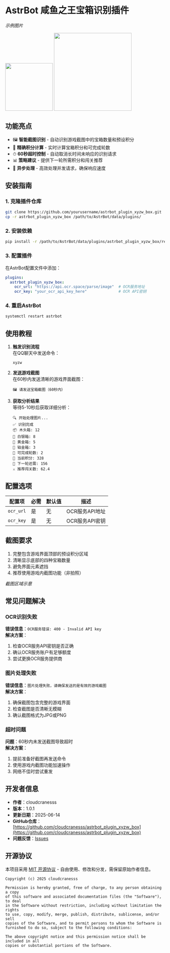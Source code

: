# AstrBot 咸鱼之王宝箱识别插件

 *示例图片*

<img src="https://upyun.alanmaster.top//picgo202506142142270.png" width="150">
<img src="https://upyun.alanmaster.top//picgo202506142143282.png" width="245">

## 功能亮点

- 🖼 **智能截图识别** - 自动识别游戏截图中的宝箱数量和预设积分
- 🧮 **精确积分计算** - 实时计算宝箱积分和可完成轮数
- ⏱ **60秒超时控制** - 自动取消长时间未响应的识别请求
- 📊 **策略建议** - 提供下一轮所需积分和闯关推荐
- 🔄 **异步处理** - 高效处理并发请求，确保响应速度

## 安装指南

### 1. 克隆插件仓库
```bash
git clone https://github.com/yourusername/astrbot_plugin_xyzw_box.git
cp -r astrbot_plugin_xyzw_box /path/to/AstrBot/data/plugins/
```

### 2. 安装依赖
```bash
pip install -r /path/to/AstrBot/data/plugins/astrbot_plugin_xyzw_box/requirements.txt
```

### 3. 配置插件
在AstrBot配置文件中添加：
```yaml
plugins:
  astrbot_plugin_xyzw_box:
    ocr_url: "https://api.ocr.space/parse/image"  # OCR服务地址
    ocr_key: "your_ocr_api_key_here"              # OCR API密钥
```

### 4. 重启AstrBot
```bash
systemctl restart astrbot
```

## 使用教程

1. **触发识别流程**  
   在QQ聊天中发送命令：
   ```
   xyzw
   ```
   
2. **发送游戏截图**  
   在60秒内发送清晰的游戏界面截图：
   ```
   🖼️ 请发送宝箱截图（60秒内）
   ```

3. **获取分析结果**  
   等待5-10秒后获取详细分析：
   ```
   🔍 开始处理图片...
   ✅ 识别完成
   📦 木头箱: 12
   🥈 白银箱: 8
   🥇 黄金箱: 5
   💎 铂金箱: 3
   🔄 可完成轮数: 2
   🎯 当前积分: 328
   🚧 下一轮还需: 156
   ⚔️ 推荐闯关数: 62.4
   ```

## 配置选项

| 配置项     | 必需 | 默认值                             | 描述                     |
|------------|------|------------------------------------|--------------------------|
| `ocr_url`  | 是   | 无                                 | OCR服务API地址           |
| `ocr_key`  | 是   | 无                                 | OCR服务API密钥           |

## 截图要求

1. 完整包含游戏界面顶部的预设积分区域
2. 清晰显示底部的四种宝箱数量
3. 避免界面元素遮挡
4. 推荐使用游戏内截图功能（非拍照）

 *截图区域示意*

## 常见问题解决

### OCR识别失败
**错误信息**：`OCR服务错误: 400 - Invalid API key`  
**解决方案**：
1. 检查OCR服务API密钥是否正确
2. 确认OCR服务账户有足够额度
3. 尝试更换OCR服务提供商

### 图片处理失败
**错误信息**：`图片处理失败，请确保发送的是有效的游戏截图`  
**解决方案**：
1. 确保截图包含完整的游戏界面
2. 检查截图是否清晰无模糊
3. 确认截图格式为JPG或PNG

### 超时问题
**问题**：60秒内未发送截图导致超时  
**解决方案**：
1. 提前准备好截图再发送命令
2. 使用游戏内截图功能加速操作
3. 网络不佳时尝试重发

## 开发者信息

- **作者**：cloudcranesss
- **版本**：1.0.1
- **更新日期**：2025-06-14
- **GitHub仓库**：[https://github.com/cloudcranesss/astrbot_plugin_xyzw_box](https://github.com/cloudcranesss/astrbot_plugin_xyzw_box)
- **问题反馈**：[Issues](https://github.com/cloudcranesss/astrbot_plugin_xyzw_box/issues)

## 开源协议

本项目采用 [MIT 开源协议](LICENSE) - 自由使用、修改和分发，需保留原始作者信息。

```
Copyright (c) 2025 cloudcranesss

Permission is hereby granted, free of charge, to any person obtaining a copy
of this software and associated documentation files (the "Software"), to deal
in the Software without restriction, including without limitation the rights
to use, copy, modify, merge, publish, distribute, sublicense, and/or sell
copies of the Software, and to permit persons to whom the Software is
furnished to do so, subject to the following conditions:

The above copyright notice and this permission notice shall be included in all
copies or substantial portions of the Software.
```